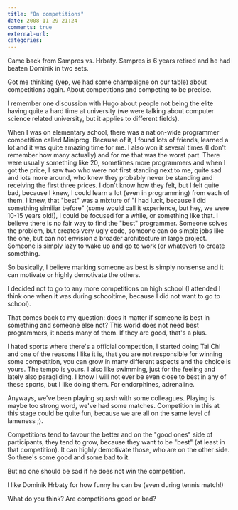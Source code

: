 ```yaml
---
title: "On competitions"
date: 2008-11-29 21:24
comments: true
external-url:
categories:
---
```

Came back from Sampres vs. Hrbaty. Sampres is 6 years retired and he had beaten Dominik in two sets.  
  
Got me thinking (yep, we had some champaigne on our table) about competitions again. About competitions and competing to be precise.  
  
I remember one discussion with Hugo about people not being the elite having quite a hard time at university (we were talking about computer science related university, but it applies to different fields).  
  
When I was on elementary school, there was a nation-wide programmer competition called Miniprog. Because of it, I found lots of friends, learned a lot and it was quite amazing time for me. I also won it several times (I don't remember how many actually) and for me that was the worst part. There were usually something like 20, sometimes more programmers and when I got the price, I saw two who were not first standing next to me, quite sad and lots more around, who knew they probably never be standing and receiving the first three prices. I don't know how they felt, but I felt quite bad, because I knew, I could learn a lot (even in programming) from each of them. I knew, that "best" was a mixture of "I had luck, because I did something similiar before" (some would call it experience, but hey, we were 10-15 years old!), I could be focused for a while, or something like that. I believe there is no fair way to find the "best" programmer. Someone solves the problem, but creates very ugly code, someone can do simple jobs like the one, but can not envision a broader architecture in large project. Someone is simply lazy to wake up and go to work (or whatever) to create something.   
  
So basically, I believe marking someone as best is simply nonsense and it can motivate or highly demotivate the others.  
  
I decided not to go to any more competitions on high school (I attended I think one when it was during schooltime, because I did not want to go to school).  
  
That comes back to my question: does it matter if someone is best in something and someone else not? This world does not need best programmers, it needs many of them. If they are good, that's a plus.  
  
I hated sports where there's a official competition, I started doing Tai Chi and one of the reasons I like it is, that you are not responsible for winning some competition, you can grow in many different aspects and the choice is yours. The tempo is yours. I also like swimming, just for the feeling and lately also paragliding. I know I will not ever be even close to best in any of these sports, but I like doing them. For endorphines, adrenaline.  
  
Anyways, we've been playing squash with some colleagues. Playing is maybe too strong word, we've had some matches. Competition in this at this stage could be quite fun, because we are all on the same level of lameness ;).  
  
Competitions tend to favour the better and on the "good ones" side of participants, they tend to grow, because they want to be "best" (at least in that competition). It can highly demotivate those, who are on the other side. So there's some good and some bad to it.   
  
But no one should be sad if he does not win the competition.  
  
I like Dominik Hrbaty for how funny he can be (even during tennis match!)  
  
What do you think? Are competitions good or bad?
